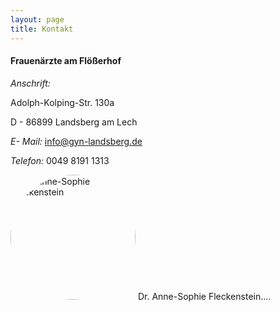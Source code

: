 ```yaml
---
layout: page
title: Kontakt
---
```


#### Frauenärzte am Flößerhof

_Anschrift:_

Adolph-Kolping-Str. 130a

D - 86899 Landsberg am Lech

_E- Mail:_ info@gyn-landsberg.de

_Telefon:_ 0049 8191 1313


<img src="/images/dr-fleckenstein.jpg" alt="Dr. Anne-Sophie Fleckenstein" style="width:200px; border-radius: 100%;" class="round">
Dr. Anne-Sophie Fleckenstein.... 


